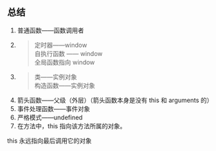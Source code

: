 ## 总结

1. 普通函数——函数调用者
2. > 定时器——window  
   > 自执行函数 —— window  
   > 全局函数指向 window
3. > 类——实例对象  
   > 构造函数——实例对象
4. 箭头函数——父级（外层）（箭头函数本身是没有 this 和 arguments 的）
5. 事件处理函数——事件对象
6. 严格模式——undefined
7. 在方法中，this 指向该方法所属的对象。

this 永远指向最后调用它的对象
